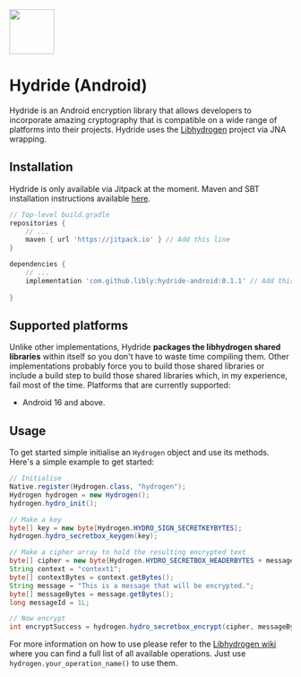 

<img width="80" style="display: inline;" src="https://filedn.com/lssh2fV92SE8dRT5CWJvvSy/libly/hydride.png" />


# Hydride (Android)

Hydride is an Android encryption library that allows developers to incorporate amazing 
cryptography that is compatible on a wide range of platforms into their projects. 
Hydride uses the [Libhydrogen](https://github.com/jedisct1/libsodium) project via JNA wrapping.

## Installation

Hydride is only available via Jitpack at the moment. Maven and SBT installation instructions available [here](https://jitpack.io/).

```groovy
// Top-level build.gradle
repositories {
    // ...
    maven { url 'https://jitpack.io' } // Add this line
}

dependencies {
    // ...
    implementation 'com.github.libly:hydride-android:0.1.1' // Add this line
    
}
```

## Supported platforms
Unlike other implementations, Hydride **packages the libhydrogen shared libraries** within itself so you don't have to waste time compiling them.
Other implementations probably force you to build those shared libraries or include a build step to build those 
shared libraries which, in my experience, fail most of the time. Platforms that are currently supported:

* Android 16 and above.

## Usage

To get started simple initialise an `Hydrogen` object and use its methods. Here's a simple example to get started:

```java
// Initialise
Native.register(Hydrogen.class, "hydrogen");
Hydrogen hydrogen = new Hydrogen();
hydrogen.hydro_init();

// Make a key
byte[] key = new byte[Hydrogen.HYDRO_SIGN_SECRETKEYBYTES];
hydrogen.hydro_secretbox_keygen(key);

// Make a cipher array to hold the resulting encrypted text
byte[] cipher = new byte[Hydrogen.HYDRO_SECRETBOX_HEADERBYTES + messageBytes.length];
String context = "context1";
byte[] contextBytes = context.getBytes();
String message = "This is a message that will be encrypted.";
byte[] messageBytes = message.getBytes();
long messageId = 1L;

// Now encrypt
int encryptSuccess = hydrogen.hydro_secretbox_encrypt(cipher, messageBytes, messageBytes.length, messageId, contextBytes, key);
```

For more information on how to use please refer to the [Libhydrogen wiki](https://github.com/jedisct1/libhydrogen/wiki) where 
you can find a full list of all available operations. Just use `hydrogen.your_operation_name()` to use them.

